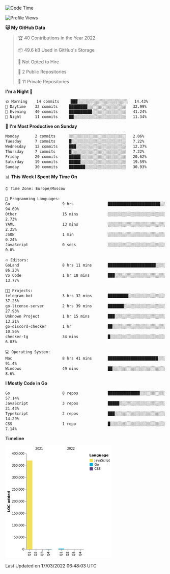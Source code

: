 <!--START_SECTION:waka-->
![Code Time](http://img.shields.io/badge/Code%20Time-215%20hrs%2040%20mins-blue)

![Profile Views](http://img.shields.io/badge/Profile%20Views-0-blue)

**🐱 My GitHub Data** 

> 🏆 40 Contributions in the Year 2022
 > 
> 📦 49.6 kB Used in GitHub's Storage 
 > 
> 🚫 Not Opted to Hire
 > 
> 📜 2 Public Repositories 
 > 
> 🔑 11 Private Repositories  
 > 
**I'm a Night 🦉** 

```text
🌞 Morning    14 commits     ███░░░░░░░░░░░░░░░░░░░░░░   14.43% 
🌆 Daytime    32 commits     ████████░░░░░░░░░░░░░░░░░   32.99% 
🌃 Evening    40 commits     ██████████░░░░░░░░░░░░░░░   41.24% 
🌙 Night      11 commits     ██░░░░░░░░░░░░░░░░░░░░░░░   11.34%

```
📅 **I'm Most Productive on Sunday** 

```text
Monday       2 commits      ░░░░░░░░░░░░░░░░░░░░░░░░░   2.06% 
Tuesday      7 commits      █░░░░░░░░░░░░░░░░░░░░░░░░   7.22% 
Wednesday    12 commits     ███░░░░░░░░░░░░░░░░░░░░░░   12.37% 
Thursday     7 commits      █░░░░░░░░░░░░░░░░░░░░░░░░   7.22% 
Friday       20 commits     █████░░░░░░░░░░░░░░░░░░░░   20.62% 
Saturday     19 commits     █████░░░░░░░░░░░░░░░░░░░░   19.59% 
Sunday       30 commits     ███████░░░░░░░░░░░░░░░░░░   30.93%

```


📊 **This Week I Spent My Time On** 

```text
⌚︎ Time Zone: Europe/Moscow

💬 Programming Languages: 
Go                       9 hrs               ███████████████████████░░   94.69% 
Other                    15 mins             ░░░░░░░░░░░░░░░░░░░░░░░░░   2.73% 
YAML                     13 mins             ░░░░░░░░░░░░░░░░░░░░░░░░░   2.35% 
JSON                     1 min               ░░░░░░░░░░░░░░░░░░░░░░░░░   0.24% 
JavaScript               0 secs              ░░░░░░░░░░░░░░░░░░░░░░░░░   0.0%

🔥 Editors: 
GoLand                   8 hrs 11 mins       █████████████████████░░░░   86.23% 
VS Code                  1 hr 18 mins        ███░░░░░░░░░░░░░░░░░░░░░░   13.77%

🐱‍💻 Projects: 
telegram-bot             3 hrs 32 mins       █████████░░░░░░░░░░░░░░░░   37.25% 
go-license-server        2 hrs 39 mins       ███████░░░░░░░░░░░░░░░░░░   27.93% 
Unknown Project          1 hr 15 mins        ███░░░░░░░░░░░░░░░░░░░░░░   13.21% 
go-discord-checker       1 hr                ██░░░░░░░░░░░░░░░░░░░░░░░   10.56% 
checker-tg               34 mins             █░░░░░░░░░░░░░░░░░░░░░░░░   6.03%

💻 Operating System: 
Mac                      8 hrs 41 mins       ██████████████████████░░░   91.4% 
Windows                  49 mins             ██░░░░░░░░░░░░░░░░░░░░░░░   8.6%

```

**I Mostly Code in Go** 

```text
Go                       8 repos             ██████████████░░░░░░░░░░░   57.14% 
JavaScript               3 repos             █████░░░░░░░░░░░░░░░░░░░░   21.43% 
TypeScript               2 repos             ███░░░░░░░░░░░░░░░░░░░░░░   14.29% 
CSS                      1 repo              █░░░░░░░░░░░░░░░░░░░░░░░░   7.14%

```


**Timeline**

![Chart not found](https://raw.githubusercontent.com/jeezft/jeezft/main/charts/bar_graph.png) 


 Last Updated on 17/03/2022 06:48:03 UTC
<!--END_SECTION:waka-->
